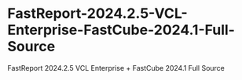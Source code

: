 # FastReport-2024.2.5-VCL-Enterprise-FastCube-2024.1-Full-Source
FastReport 2024.2.5 VCL Enterprise + FastCube 2024.1 Full Source
